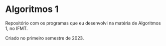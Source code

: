 # Algoritmos 1
 Repositório com os programas que eu desenvolvi na matéria de Algoritmos 1, no IFMT.

Criado no primeiro semestre de 2023.